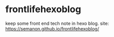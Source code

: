 # frontlifehexoblog
keep some front end tech note in hexo blog.
site: https://semanon.github.io/frontlifehexoblog/
